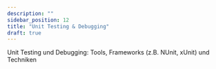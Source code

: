 ```yaml
---
description: ""
sidebar_position: 12
title: "Unit Testing & Debugging"
draft: true
---
```

Unit Testing und Debugging: Tools, Frameworks (z.B. NUnit, xUnit) und Techniken